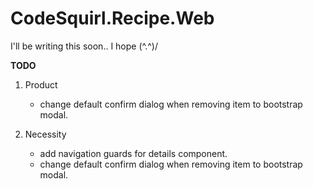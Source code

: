 # CodeSquirl.Recipe.Web

I'll be writing this soon.. I hope \(^.^)/



**TODO**
1. Product
    - change default confirm dialog when removing item to bootstrap modal.

2. Necessity
    - add navigation guards for details component.
    - change default confirm dialog when removing item to bootstrap modal.